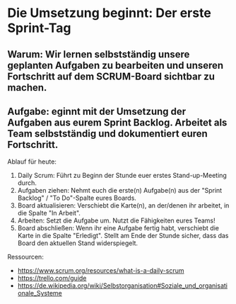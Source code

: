 # Die Umsetzung beginnt: Der erste Sprint-Tag

## Warum: Wir lernen selbstständig unsere geplanten Aufgaben zu bearbeiten und unseren Fortschritt auf dem SCRUM-Board sichtbar zu machen.

## Aufgabe: eginnt mit der Umsetzung der Aufgaben aus eurem Sprint Backlog. Arbeitet als Team selbstständig und dokumentiert euren Fortschritt.

Ablauf für heute:
1. Daily Scrum: Führt zu Beginn der Stunde euer erstes Stand-up-Meeting durch.
2. Aufgaben ziehen: Nehmt euch die erste(n) Aufgabe(n) aus der "Sprint Backlog" / "To Do"-Spalte eures Boards.
3. Board aktualisieren: Verschiebt die Karte(n), an der/denen ihr arbeitet, in die Spalte "In Arbeit".
4. Arbeiten: Setzt die Aufgabe um. Nutzt die Fähigkeiten eures Teams!
5. Board abschließen: Wenn ihr eine Aufgabe fertig habt, verschiebt die Karte in die Spalte "Erledigt". Stellt am Ende der Stunde sicher, dass das Board den aktuellen Stand widerspiegelt.

Ressourcen:
* https://www.scrum.org/resources/what-is-a-daily-scrum
* https://trello.com/guide
* https://de.wikipedia.org/wiki/Selbstorganisation#Soziale_und_organisationale_Systeme

